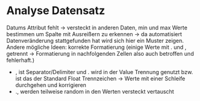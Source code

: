 # Analyse Datensatz 

Datums Attribut fehlt -> versteckt in anderen Daten, min und max Werte bestimmen um Spalte mit Ausreißern zu erkennen -> da automatisiert Datenveränderung stattgefunden hat wird sich hier ein Muster zeigen. Andere mögliche Ideen: korrekte Formatierung (einige Werte mit . und , getrennt -> Formatierung in nachfolgenden Zellen also auch betroffen und fehlerhaft.) 

- , ist Separator/Delimiter und . wird in der Value Trennung genutzt bzw. ist das der Standard Float Trennzeichen -> Werte mit einer Schleife durchgehen und korrigieren
- ., werden teilweise random in den Werten versteckt vertauscht 
